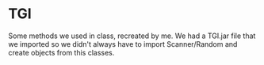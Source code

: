 # TGI
 Some methods we used in class, recreated by me.
 We had a TGI.jar file that we imported so we didn't always
 have to import Scanner/Random and create objects from this classes.
